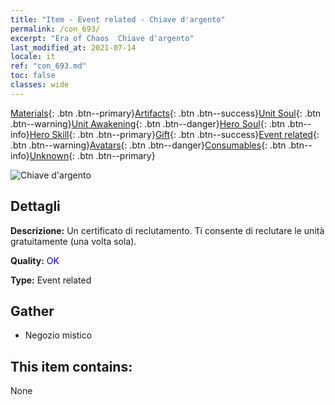```yaml
---
title: "Item - Event related - Chiave d'argento"
permalink: /con_693/
excerpt: "Era of Chaos  Chiave d'argento"
last_modified_at: 2021-07-14
locale: it
ref: "con_693.md"
toc: false
classes: wide
---
```

 [Materials](/ItemsIT/){: .btn .btn--primary}[Artifacts](/ItemsIT/Artifacts/){: .btn .btn--success}[Unit Soul](/ItemsIT/UnitSoul/){: .btn .btn--warning}[Unit Awakening](/ItemsIT/UnitAwakening/){: .btn .btn--danger}[Hero Soul](/ItemsIT/HeroSoul/){: .btn .btn--info}[Hero Skill](/ItemsIT/HeroSkill/){: .btn .btn--primary}[Gift](/ItemsIT/Gift/){: .btn .btn--success}[Event related](/ItemsIT/Events/){: .btn .btn--warning}[Avatars](/ItemsIT/Avatars/){: .btn .btn--danger}[Consumables](/ItemsIT/Consumables/){: .btn .btn--info}[Unknown](/ItemsIT/Unknown/){: .btn .btn--primary}

 ![Chiave d'argento](/images/t/i_tool_3001.png)

## Dettagli
 **Descrizione:** Un certificato di reclutamento. Ti consente di reclutare le unità gratuitamente (una volta sola).

 **Quality:** <span style="color: #0000CD">OK</span>

 **Type:** Event related

## Gather

*    Negozio mistico 

## This item contains:

  None

